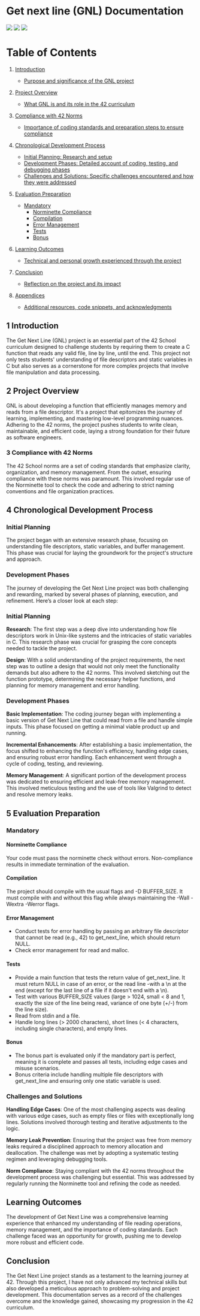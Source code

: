 # Get next line (GNL) Documentation

<img src="https://img.shields.io/badge/42-%23000000.svg?&style=for-the-badge&logo=42&logoColor=white" />
<img src="https://img.shields.io/badge/c-%23A8B9CC.svg?&style=for-the-badge&logo=c&logoColor=black" />
<img src="https://img.shields.io/badge/markdown-%23000000.svg?&style=for-the-badge&logo=markdown&logoColor=white" />


# Table of Contents

1. [Introduction](#introduction)
   - [Purpose and significance of the GNL project](#purpose-and-significance-of-the-gnl-project)

2. [Project Overview](#project-overview)
   - [What GNL is and its role in the 42 curriculum](#what-gnl-is-and-its-role-in-the-42-curriculum)

3. [Compliance with 42 Norms](#compliance-with-42-norms)
   - [Importance of coding standards and preparation steps to ensure compliance](#importance-of-coding-standards-and-preparation-steps-to-ensure-compliance)

4. [Chronological Development Process](#chronological-development-process)
   - [Initial Planning: Research and setup](#initial-planning-research-and-setup)
   - [Development Phases: Detailed account of coding, testing, and debugging phases](#development-phases-detailed-account-of-coding-testing-and-debugging-phases)
   - [Challenges and Solutions: Specific challenges encountered and how they were addressed](#challenges-and-solutions-specific-challenges-encountered-and-how-they-were-addressed)

5. [Evaluation Preparation](#evaluation-preparation)
   - [Mandatory](#mandatory)
       - [Norminette Compliance](#norminette-compliance)
       - [Compilation](#compilation)
       - [Error Management](#error-management)
       - [Tests](#tests)
       - [Bonus](#bonus)

6. [Learning Outcomes](#learning-outcomes)
   - [Technical and personal growth experienced through the project](#technical-and-personal-growth-experienced-through-the-project)
     
7. [Conclusion](#conclusion)
   - [Reflection on the project and its impact](#reflection-on-the-project-and-its-impact)

8. [Appendices](#appendices)
   - [Additional resources, code snippets, and acknowledgments](#additional-resources-code-snippets-and-acknowledgments)

## 1 Introduction

The Get Next Line (GNL) project is an essential part of the 42 School curriculum designed to challenge students by requiring them to create a C function that reads any valid file, line by line, until the end. This project not only tests students' understanding of file descriptors and static variables in C but also serves as a cornerstone for more complex projects that involve file manipulation and data processing.

## 2 Project Overview

GNL is about developing a function that efficiently manages memory and reads from a file descriptor. It's a project that epitomizes the journey of learning, implementing, and mastering low-level programming nuances. Adhering to the 42 norms, the project pushes students to write clean, maintainable, and efficient code, laying a strong foundation for their future as software engineers.

### 3 Compliance with 42 Norms

The 42 School norms are a set of coding standards that emphasize clarity, organization, and memory management. From the outset, ensuring compliance with these norms was paramount. This involved regular use of the Norminette tool to check the code and adhering to strict naming conventions and file organization practices.

## 4 Chronological Development Process

### Initial Planning

The project began with an extensive research phase, focusing on understanding file descriptors, static variables, and buffer management. This phase was crucial for laying the groundwork for the project's structure and approach.

### Development Phases

The journey of developing the Get Next Line project was both challenging and rewarding, marked by several phases of planning, execution, and refinement. Here’s a closer look at each step:

### Initial Planning

**Research**: The first step was a deep dive into understanding how file descriptors work in Unix-like systems and the intricacies of static variables in C. This research phase was crucial for grasping the core concepts needed to tackle the project.

**Design**: With a solid understanding of the project requirements, the next step was to outline a design that would not only meet the functionality demands but also adhere to the 42 norms. This involved sketching out the function prototype, determining the necessary helper functions, and planning for memory management and error handling.

### Development Phases

**Basic Implementation**: The coding journey began with implementing a basic version of Get Next Line that could read from a file and handle simple inputs. This phase focused on getting a minimal viable product up and running.

**Incremental Enhancements**: After establishing a basic implementation, the focus shifted to enhancing the function's efficiency, handling edge cases, and ensuring robust error handling. Each enhancement went through a cycle of coding, testing, and reviewing.

**Memory Management**: A significant portion of the development process was dedicated to ensuring efficient and leak-free memory management. This involved meticulous testing and the use of tools like Valgrind to detect and resolve memory leaks.

## 5 Evaluation Preparation

### Mandatory

#### Norminette Compliance

Your code must pass the norminette check without errors. Non-compliance results in immediate termination of the evaluation.

#### Compilation

The project should compile with the usual flags and -D BUFFER_SIZE. It must compile with and without this flag while always maintaining the -Wall -Wextra -Werror flags.

#### Error Management

- Conduct tests for error handling by passing an arbitrary file descriptor that cannot be read (e.g., 42) to get_next_line, which should return NULL.
- Check error management for read and malloc.

#### Tests

- Provide a main function that tests the return value of get_next_line. It must return NULL in case of an error, or the read line -with a \n at the end (except for the last line of a file if it doesn't end with a \n).
- Test with various BUFFER_SIZE values (large > 1024, small < 8 and 1, exactly the size of the line being read, variance of one byte (+/-) from the line size).
- Read from stdin and a file.
- Handle long lines (> 2000 characters), short lines (< 4 characters, including single characters), and empty lines.

#### Bonus

- The bonus part is evaluated only if the mandatory part is perfect, meaning it is complete and passes all tests, including edge cases and misuse scenarios.
- Bonus criteria include handling multiple file descriptors with get_next_line and ensuring only one static variable is used.


### Challenges and Solutions

**Handling Edge Cases**: One of the most challenging aspects was dealing with various edge cases, such as empty files or files with exceptionally long lines. Solutions involved thorough testing and iterative adjustments to the logic.

**Memory Leak Prevention**: Ensuring that the project was free from memory leaks required a disciplined approach to memory allocation and deallocation. The challenge was met by adopting a systematic testing regimen and leveraging debugging tools.

**Norm Compliance**: Staying compliant with the 42 norms throughout the development process was challenging but essential. This was addressed by regularly running the Norminette tool and refining the code as needed.

## Learning Outcomes

The development of Get Next Line was a comprehensive learning experience that enhanced my understanding of file reading operations, memory management, and the importance of coding standards. Each challenge faced was an opportunity for growth, pushing me to develop more robust and efficient code.

## Conclusion

The Get Next Line project stands as a testament to the learning journey at 42. Through this project, I have not only advanced my technical skills but also developed a meticulous approach to problem-solving and project development. This documentation serves as a record of the challenges overcome and the knowledge gained, showcasing my progression in the 42 curriculum.
